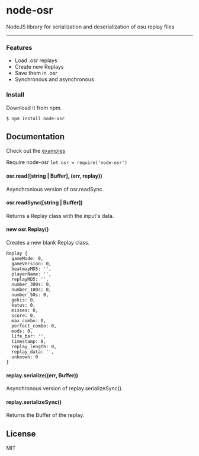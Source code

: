 # node-osr
NodeJS library for serialization and deserialization of osu replay files

---

### Features

* Load .osr replays
* Create new Replays
* Save them in .osr
* Synchronous and asynchronous 

### Install

Download it from npm.

`$ npm install node-osr`

## Documentation
Check out the [examples](../examples)

Require node-osr
`let osr = require('node-osr')`
#### osr.read([string | Buffer], (err, replay))
Asynchronious version of osr.readSync.

#### osr.readSync([string | Buffer])
Returns a Replay class with the input's data.

#### new osr.Replay()
Creates a new blank Replay class.
```
Replay {
  gameMode: 0,
  gameVersion: 0,
  beatmapMD5: '',
  playerName: '',
  replayMD5: '',
  number_300s: 0,
  number_100s: 0,
  number_50s: 0,
  gekis: 0,
  katus: 0,
  misses: 0,
  score: 0,
  max_combo: 0,
  perfect_combo: 0,
  mods: 0,
  life_bar: '',
  timestamp: 0,
  replay_length: 0,
  replay_data: '',
  unknown: 0
}
```
#### replay.serialize((err, Buffer))
Asynchronous version of replay.serializeSync().

#### replay.serializeSync()
Returns the Buffer of the replay.

## License
MIT